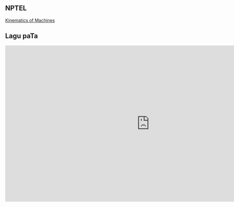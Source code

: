 ## NPTEL

[Kinematics of Machines](https://youtu.be/MJeRFzs4oRU)

## Lagu paTa

<iframe width="922" height="500" src="https://www.youtube.com/embed/qoVDSmPDUpE" title="YouTube video player" frameborder="0" allow="accelerometer; autoplay; clipboard-write; encrypted-media; gyroscope; picture-in-picture" allowfullscreen></iframe>
